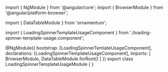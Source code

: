import { NgModule } from '@angular/core';
import { BrowserModule } from '@angular/platform-browser';
  
import { DataTableModule } from 'ornamentum';
  
import { LoadingSpinnerTemplateUsageComponent } from './loading-spinner-template-usage.component';

@NgModule({
 bootstrap: [LoadingSpinnerTemlateUsageComponent],
 declarations: [LoadingSpinnerTemplateUsageComponent],
 imports: [
    BrowserModule, 
    DataTableModule.forRoot()
  ]
})
export class LoadingSpinnerTemplateUsageModule {
}

